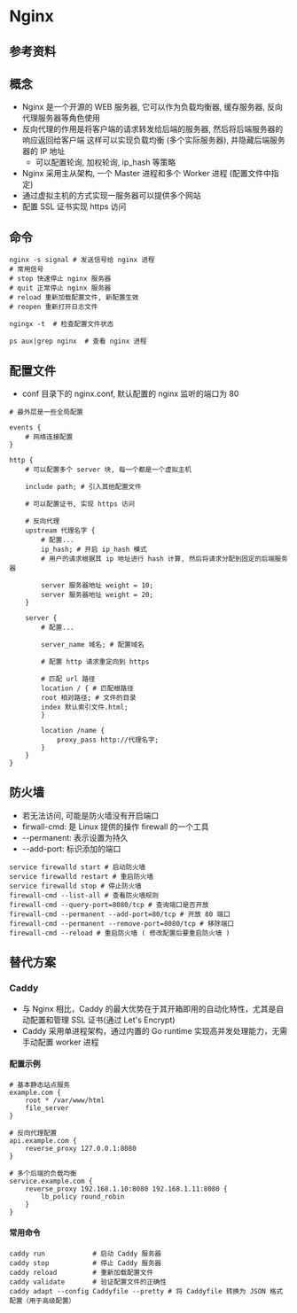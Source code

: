 # Nginx

## 参考资料

## 概念

- Nginx 是一个开源的 WEB 服务器, 它可以作为负载均衡器, 缓存服务器, 反向代理服务器等角色使用
- 反向代理的作用是将客户端的请求转发给后端的服务器, 然后将后端服务器的响应返回给客户端 这样可以实现负载均衡 (多个实际服务器), 并隐藏后端服务器的 IP 地址
    - 可以配置轮询, 加权轮询, ip_hash 等策略
- Nginx 采用主从架构, 一个 Master 进程和多个 Worker 进程 (配置文件中指定)
- 通过虚拟主机的方式实现一服务器可以提供多个网站
- 配置 SSL 证书实现 https 访问

## 命令

```shell
nginx -s signal # 发送信号给 nginx 进程
# 常用信号
# stop 快速停止 nginx 服务器
# quit 正常停止 nginx 服务器
# reload 重新加载配置文件, 新配置生效
# reopen 重新打开日志文件

ngingx -t  # 检查配置文件状态

ps aux|grep nginx  # 查看 nginx 进程
```

## 配置文件

- conf 目录下的 nginx.conf, 默认配置的 nginx 监听的端口为 80

```text
# 最外层是一些全局配置

events {
    # 网络连接配置
}

http {
    # 可以配置多个 server 块, 每一个都是一个虚拟主机

    include path; # 引入其他配置文件

    # 可以配置证书, 实现 https 访问

    # 反向代理
    upstream 代理名字 {
        # 配置...
        ip_hash; # 开启 ip_hash 模式
        # 用户的请求根据其 ip 地址进行 hash 计算, 然后将请求分配到固定的后端服务器

        server 服务器地址 weight = 10;
        server 服务器地址 weight = 20;
    }

    server {
        # 配置...

        server_name 域名; # 配置域名

        # 配置 http 请求重定向到 https

        # 匹配 url 路径
        location / { # 匹配根路径
        root 相对路径; # 文件的目录
        index 默认索引文件.html;        
        }

        location /name { 
            proxy_pass http://代理名字;
        }
    }
}
```

## 防火墙

- 若无法访问, 可能是防火墙没有开启端口
- firwall-cmd: 是 Linux 提供的操作 firewall 的一个工具
- --permanent: 表示设置为持久
- --add-port: 标识添加的端口

```shell
service firewalld start # 启动防火墙
service firewalld restart # 重启防火墙
service firewalld stop # 停止防火墙
firewall-cmd --list-all # 查看防火墙规则
firewall-cmd --query-port=8080/tcp # 查询端口是否开放
firewall-cmd --permanent --add-port=80/tcp # 开放 80 端口
firewall-cmd --permanent --remove-port=8080/tcp # 移除端口
firewall-cmd --reload # 重启防火墙 ( 修改配置后要重启防火墙 )
```

## 替代方案

### Caddy

- 与 Nginx 相比，Caddy 的最大优势在于其开箱即用的自动化特性，尤其是自动配置和管理 SSL 证书(通过 Let's Encrypt)
- Caddy 采用单进程架构，通过内置的 Go runtime 实现高并发处理能力，无需手动配置 worker 进程

#### 配置示例

```caddy
# 基本静态站点服务
example.com {
    root * /var/www/html
    file_server
}

# 反向代理配置
api.example.com {
    reverse_proxy 127.0.0.1:8080
}

# 多个后端的负载均衡
service.example.com {
    reverse_proxy 192.168.1.10:8080 192.168.1.11:8080 {
        lb_policy round_robin
    }
}
```

#### 常用命令

```shell
caddy run            # 启动 Caddy 服务器
caddy stop           # 停止 Caddy 服务器
caddy reload         # 重新加载配置文件
caddy validate       # 验证配置文件的正确性
caddy adapt --config Caddyfile --pretty # 将 Caddyfile 转换为 JSON 格式配置（用于高级配置）
```
